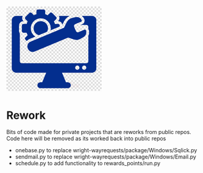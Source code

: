 # <p><img src="./img/rework.png" width="250"></p>
# Rework
Bits of code made for private projects that are reworks from public repos. Code here will be removed as its worked back into public repos
* onebase.py to replace wright-wayrequests/package/Windows/Sqlick.py
* sendmail.py to replace wright-wayrequests/package/Windows/Email.py
* schedule.py to add functionality to rewards_points/run.py
